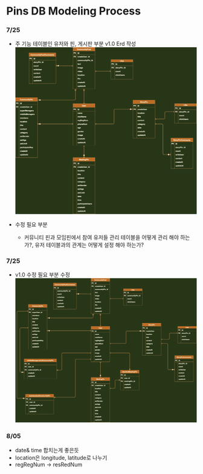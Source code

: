 # Pins DB Modeling Process

### 7/25
 * 주 기능 테이블인 유저와 핀, 게시판 부분 v1.0 Erd 작성
 ![v1.0-Erd](./Erd-image/Pins-v1.0.png)

 * 수정 필요 부분
    - 커뮤니티 핀과 모임핀에서 참여 유저들 관리 테이블을 어떻게 관리 해야 하는가?, 유저 테이블과의 관계는 어떻게 설정 해야 하는가?
### 7/25
 * v1.0 수정 필요 부분 수정 
 ![v1.0-Erd](./Erd-image/Pins-v2.0.png)
### 8/05
 * date& time 합치는게 좋은듯
 * location은 longitude, latitude로 나누기 
 * regRegNum -> resRedNum
